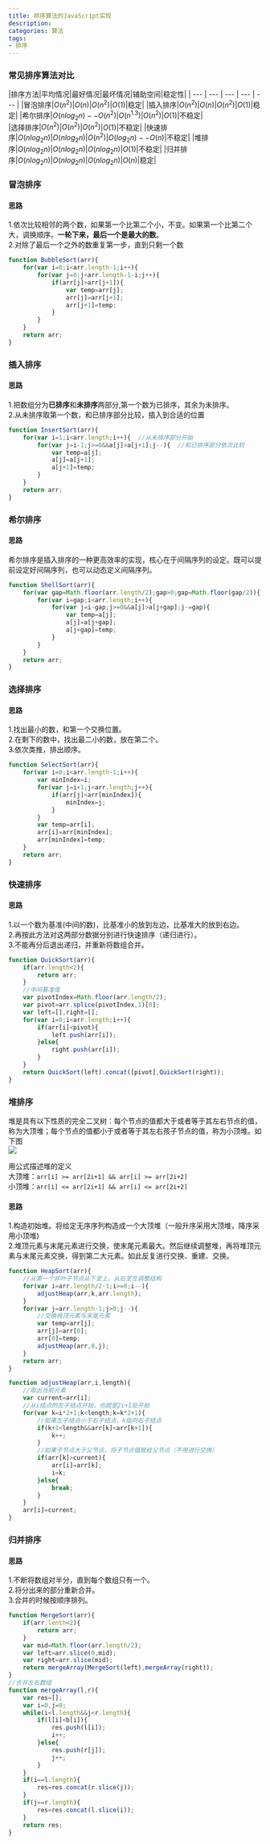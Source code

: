 ```yaml
---
title: 排序算法的JavaScript实现
description:
categories: 算法
tags:
- 排序
---  
```

### 常见排序算法对比   

|排序方法|平均情况|最好情况|最坏情况|辅助空间|稳定性|
| --- | --- | --- | --- | --- |
|冒泡排序|$O(n^2)$|$O(n)$|$O(n^2)$|$O(1)$|稳定|
|插入排序|$O(n^2)$|$O(n)$|$O(n^2)$|$O(1)$|稳定|
|希尔排序|$O(nlog_2n)--O(n^2)$|$O(n^{1.3})$|$O(n^2)$|$O(1)$|不稳定|  
|选择排序|$O(n^2)$|$O(n^2)$|$O(n^2)$|$O(1)$|不稳定|
|快速排序|$O(nlog_2n)$|$O(nlog_2n)$|$O(n^2)$|$O(log_2n)--O(n)$|不稳定|
|堆排序|$O(nlog_2n)$|$O(nlog_2n)$|$O(nlog_2n)$|$O(1)$|不稳定|
|归并排序|$O(nlog_2n)$|$O(nlog_2n)$|$O(nlog_2n)$|$O(n)$|稳定|  

### 冒泡排序  
#### 思路  
1.依次比较相邻的两个数，如果第一个比第二个小，不变。如果第一个比第二个大，调换顺序。**一轮下来，最后一个是最大的数**。  
2.对除了最后一个之外的数重复第一步，直到只剩一个数    

````javascript
function BubbleSort(arr){
	for(var i=0;i<arr.length-1;i++){
		for(var j=0;j<arr.length-1-i;j++){
			if(arr[j]>arr[j+1]){
				var temp=arr[j];
				arr[j]=arr[j+1];
				arr[j+1]=temp;
			}
		}
	}
	return arr;
}
````   
### 插入排序  
#### 思路  
1.把数组分为**已排序**和**未排序**两部分,第一个数为已排序，其余为未排序。      
2.从未排序取第一个数，和已排序部分比较，插入到合适的位置
  

````javascript
function InsertSort(arr){
	for(var i=1;i<arr.length;i++){  //从未排序部分开始
		for(var j=i-1;j>=0&&a[j]>a[j+1];j--){  //和已排序部分依次比较
			var temp=a[j];
			a[j]=a[j+1];
			a[j+1]=temp;
		}
	}
	return arr;
}
````  
### 希尔排序  
#### 思路  
希尔排序是插入排序的一种更高效率的实现，核心在于间隔序列的设定。既可以提前设定好间隔序列，也可以动态定义间隔序列。  
````javascript
function ShellSort(arr){
	for(var gap=Math.floor(arr.length/2);gap>0;gap=Math.floor(gap/2)){
		for(var i=gap;i<arr.length;i++){
			for(var j=i-gap;j>=0&&a[j]>a[j+gap];j-=gap){
				var temp=a[j];
				a[j]=a[j+gap];
				a[j+gap]=temp;
			}
		}
	}
	return arr;
}  
````

### 选择排序  
#### 思路  
1.找出最小的数，和第一个交换位置。  
2.在剩下的数中，找出最二小的数，放在第二个。  
3.依次类推，排出顺序。  
````javascript
function SelectSort(arr){
	for(var i=0;i<arr.length-1;i++){
		var minIndex=i;
		for(var j=i+1;j<arr.length;j++){
			if(arr[j]<arr[minIndex]){
				minIndex=j;
			}
		}
		var temp=arr[i];
		arr[i]=arr[minIndex];
		arr[minIndex]=temp;
	}
	return arr;
}
````

### 快速排序  
#### 思路  
1.以一个数为基准(中间的数)，比基准小的放到左边，比基准大的放到右边。  
2.再按此方法对这两部分数据分别进行快速排序（递归进行）。  
3.不能再分后退出递归，并重新将数组合并。  
````javascript
function QuickSort(arr){
	if(arr.length<2){
		return arr;
	}
	//中间基准值
	var pivotIndex=Math.floor(arr.length/2);
	var pivot=arr.splice(pivotIndex,1)[0];
	var left=[],right=[];
	for(var i=0;i<arr.length;i++){
    	if(arr[i]<pivot){
    		left.push(arr[i]);
    	}else{
    		right.push(arr[i]);
    	}
    }
    return QuickSort(left).concat([pivot],QuickSort(right));
}
````
### 堆排序   
堆是具有以下性质的完全二叉树：每个节点的值都大于或者等于其左右节点的值，称为大顶堆；每个节点的值都小于或者等于其左右孩子节点的值，称为小顶堆。如下图  
![](https://images2015.cnblogs.com/blog/1024555/201612/1024555-20161217182750011-675658660.png)  

用公式描述堆的定义  
大顶堆：`arr[i] >= arr[2i+1] && arr[i] >= arr[2i+2]`  
小顶堆：`arr[i] <= arr[2i+1] && arr[i] <= arr[2i+2]`  
#### 思路  
1.构造初始堆。将给定无序序列构造成一个大顶堆（一般升序采用大顶堆，降序采用小顶堆)   
2.堆顶元素与末尾元素进行交换，使末尾元素最大。然后继续调整堆，再将堆顶元素与末尾元素交换，得到第二大元素。如此反复进行交换、重建、交换。 
  
````javascript
function HeapSort(arr){
	//从第一个非叶子节点从下至上，从右至左调整结构
	for(var i=arr.length/2-1;i>=0;i--){
		adjustHeap(arr,k,arr.length);
	}
	for(var j=arr.length-1;j>0;j--){
		//交换栈顶元素与末尾元素
		var temp=arr[j];
		arr[j]=arr[0];
		arr[0]=temp;
		adjustHeap(arr,0,j);
	}
	return arr;
}

function adjustHeap(arr,i,length){
	//取出当前元素
	var current=arr[i];
	//从i结点的左子结点开始，也就是2i+1处开始
	for(var k=i*2+1;k<length;k=k*2+1){
		//如果左子结点小于右子结点，k指向右子结点
		if(k+1<length&&arr[k]<arr[k+1]){
			k++;
		}
		//如果子节点大于父节点，将子节点值赋给父节点（不用进行交换）
		if(arr[k]>current){
			arr[i]=arr[k];
			i=k;
		}else{
			break;
		}
	}
	arr[i]=current;
}
````
### 归并排序  
#### 思路  
1.不断将数组对半分，直到每个数组只有一个。  
2.将分出来的部分重新合并。  
3.合并的时候按顺序排列。  
````javascript
function MergeSort(arr){
	if(arr.lenth<2){
		return arr;
	}
	var mid=Math.floor(arr.length/2);
	var left=arr.slice(0,mid);
	var right=arr.slice(mid);
	return mergeArray(MergeSort(left),mergeArray(right));
}
//合并左右数组
function mergeArray(l,r){
	var res=[];
	var i=0,j=0;
	while(i<l.length&&j<r.length){
		if(l[i]<b[i]){
			res.push(l[i]);
			i++;
		}else{
			res.push(r[j]);
			j++;
		}
	}
	if(i==l.length){
		res=res.concat(r.slice(j));
	}
	if(j==r.length){
		res=res.concat(l.slice(i));
	}
	return res;
}
````

 
